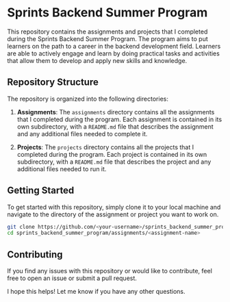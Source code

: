# Sprints Backend Summer Program
This repository contains the assignments and projects that I completed during the Sprints Backend Summer Program. The program aims to put learners on the path to a career in the backend development field. Learners are able to actively engage and learn by doing practical tasks and activities that allow them to develop and apply new skills and knowledge.

## Repository Structure

The repository is organized into the following directories:

1. **Assignments**: The `assignments` directory contains all the assignments that I completed during the program. Each assignment is contained in its own subdirectory, with a `README.md` file that describes the assignment and any additional files needed to complete it.

2. **Projects**: The `projects` directory contains all the projects that I completed during the program. Each project is contained in its own subdirectory, with a `README.md` file that describes the project and any additional files needed to run it.


## Getting Started

To get started with this repository, simply clone it to your local machine and navigate to the directory of the assignment or project you want to work on.

```bash
git clone https://github.com/<your-username>/sprints_backend_summer_program.git
cd sprints_backend_summer_program/assignments/<assignment-name>
```

## Contributing

If you find any issues with this repository or would like to contribute, feel free to open an issue or submit a pull request.

I hope this helps! Let me know if you have any other questions.
